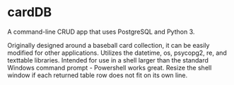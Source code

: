 # cardDB
A command-line CRUD app that uses PostgreSQL and Python 3.

Originally designed around a baseball card collection, it can be easily modified for other applications.
Utilizes the datetime, os, psycopg2, re, and texttable libraries. Intended for use in a shell larger than
the standard Windows command prompt - Powershell works great. Resize the shell window if each returned table 
row does not fit on its own line.
